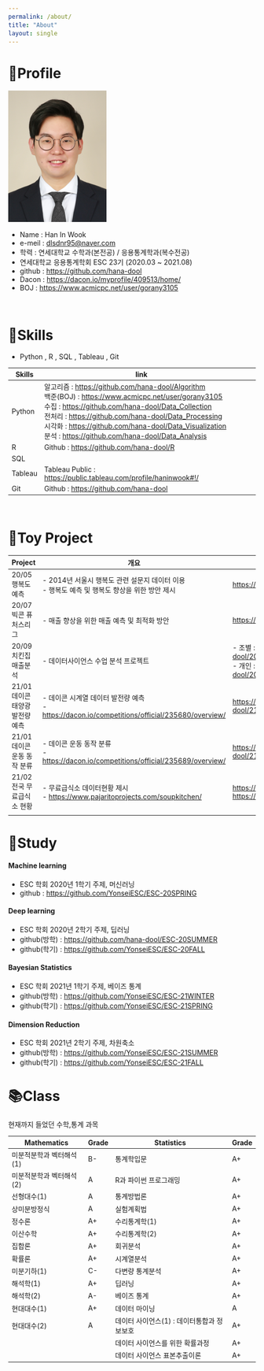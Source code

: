 ```yaml
---
permalink: /about/
title: "About"
layout: single
---
```


# 🙍‍Profile

![png](/assets/images/profile.png)

- Name : Han In Wook
- e-meil : dlsdnr95@naver.com
- 학력 : 연세대학교 수학과(본전공) / 응용통계학과(복수전공) 
- 연세대학교 응용통계학회 ESC 23기 (2020.03 ~ 2021.08) 
- github : <https://github.com/hana-dool>
- Dacon : <https://dacon.io/myprofile/409513/home/>
- BOJ : <https://www.acmicpc.net/user/gorany3105>

<br>

# 🔢Skills

- Python , R , SQL , Tableau , Git

| Skills  | link                                                         |      |      |
| ------- | ------------------------------------------------------------ | ---- | ---- |
| Python  | 알고리즘 : <https://github.com/hana-dool/Algorithm> <br>백준(BOJ) : <https://www.acmicpc.net/user/gorany3105><br>수집 : <https://github.com/hana-dool/Data_Collection> <br>전처리 : <https://github.com/hana-dool/Data_Processing> <br>시각화 : <https://github.com/hana-dool/Data_Visualization> <br>분석 : <https://github.com/hana-dool/Data_Analysis> |      |      |
| R       | Github : <https://github.com/hana-dool/R>                    |      |      |
| SQL     |                                                              |      |      |
| Tableau | Tableau Public : <https://public.tableau.com/profile/haninwook#!/> |      |      |
| Git     | Github :  <https://github.com/hana-dool>                     |      |      |

<br>

# 📜Toy Project

| Project                         | 개요                                                         | Github                                                       |
| ------------------------------- | ------------------------------------------------------------ | ------------------------------------------------------------ |
| 20/05 행복도 예측               | - 2014년 서울시 행복도 관련 설문지 데이터 이용<br>- 행복도 예측 및 행복도 향상을 위한 방안 제시 | <https://github.com/hana-dool/2005_ESC>                      |
| 20/07 빅콘 퓨처스리그           | - 매출 향상을 위한 매출 예측 및 최적화 방안                  | <https://github.com/hana-dool/2007_Bigcon>                   |
| 20/09 치킨집 매출분석           | - 데이터사이언스 수업 분석 프로젝트                          | - 조별 : <https://github.com/hana-dool/2009_DataScience > <br>- 개인 : <https://github.com/hana-dool/2010_Data_Science> |
| 21/01 데이콘 태양광 발전량 예측 | - 데이콘 시계열 데이터 발전량 예측 <br>-<https://dacon.io/competitions/official/235680/overview/> | <https://github.com/hana-dool/2101_Dacon_Time_reg>           |
| 21/01 데이콘 운동 동작 분류     | - 데이콘 운동 동작 분류<br>-<https://dacon.io/competitions/official/235689/overview/> | <https://github.com/hana-dool/2101_Dacon_Time_clas>          |
| 21/02 전국 무료급식소 현황      | - 무료급식소 데이터현황 제시 <br>- <https://www.pajaritoprojects.com/soupkitchen/> | <https://github.com/hana-dool/2102_JSproject><br><https://www.pajaritoprojects.com/soupkitchen/> |
|                                 |                                                              |                                                              |

# 📒Study

#### Machine learning
- ESC 학회 2020년 1학기 주제, 머신러닝
- github : <https://github.com/YonseiESC/ESC-20SPRING>

#### Deep learning
- ESC 학회 2020년 2학기 주제, 딥러닝
- github(방학) : <https://github.com/hana-dool/ESC-20SUMMER>
- github(학기) : <https://github.com/YonseiESC/ESC-20FALL>

#### Bayesian Statistics
- ESC 학회 2021년 1학기 주제, 베이즈 통계
- github(방학) : <https://github.com/YonseiESC/ESC-21WINTER>
- github(학기) : <https://github.com/YonseiESC/ESC-21SPRING>

#### Dimension Reduction 
- ESC 학회 2021년 2학기 주제, 차원축소
- github(방학) : <https://github.com/YonseiESC/ESC-21SUMMER>
- github(학기) : <https://github.com/YonseiESC/ESC-21FALL>

# 📚Class
현재까지 들었던 수학,통계 과목

| Mathematics              | Grade | Statistics                                 | Grade |
| ------------------------ | ----- | ------------------------------------------ | ----- |
| 미분적분학과 벡터해석(1) | B-    | 통계학입문                                 | A+    |
| 미분적분학과 벡터해석(2) | A     | R과 파이썬 프로그래밍                      | A+    |
| 선형대수(1)              | A     | 통계방법론                                 | A+    |
| 상미분방정식             | A     | 실험계획법                                 | A+    |
| 정수론                   | A+    | 수리통계학(1)                              | A+    |
| 이산수학                 | A+    | 수리통계학(2)                              | A+    |
| 집합론                   | A+    | 회귀분석                                   | A+    |
| 확률론                   | A+    | 시계열분석                                 | A+    |
| 미분기하(1)              | C-    | 다변량 통계분석                            | A+    |
| 해석학(1)                | A+    | 딥러닝                                     | A+    |
| 해석학(2)                | A-    | 베이즈 통계                                | A+    |
| 현대대수(1)              | A+    | 데이터 마이닝                              | A     |
| 현대대수(2)              | A     | 데이터 사이언스(1) : 데이터통합과 정보보호 | A+    |
|                          |       | 데이터 사이언스를 위한 확률과정            | A+    |
|                          |       | 데이터 사이언스 표본추출이론               | A+    |